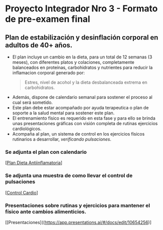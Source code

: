 # Proyecto Integrador Nro 3 - Formato de pre-examen final

## Plan de estabilización y desinflación corporal en adultos de 40+ años.

* El plan incluye un cambio en la dieta, para un total de 12 semanas (3 meses), con diferentes platos y colaciones, completamente balanceados en proteínas, carbohidratos y nutrientes para reducir la inflamacion corporal generado por:
  > Estres, nivel de acohol y la dieta desbalanceada extrema en carbohidratos.
* Además, dispone de calendario semanal para sostener el proceso al cual será sometido.
* Este plan debe estar acompañado por ayuda terapeutica o plan de soporte a la salud mental para sostener este plan.
* El entrenamiento físico es requerido en esta fase y para ello se brinda unas presentaciones gráficas con visión completa de rutinas ejercicios cardiológicos.
* Acompaña al plan, un sistema de control en los ejercicios físicos rutinarios a desarrollar, _verificando pulsaciones_.

### Se adjunta el plan  con calendario
[[Plan Dieta Antiinflamatoria](https://docs.google.com/document/d/1XVD8Tm6Navrciyq8HOQsNlDlVzrKIR_55bjUZ3nYrPU/edit?tab=t.0)]

### Se adjunta una muestra de como llevar el control de pulsaciones
[[Control Cardio](https://docs.google.com/spreadsheets/d/1QjgzUQV3Uc23-NzixJJoe3rikslqT3qc58x6dmotQX4/edit?gid=0#gid=0)]

### Presentaciones sobre rutinas y ejercicios para mantener el físico ante cambios alimenticios.
[[Presentaciones]((https://app.presentations.ai/#/docs/edit/10654256)]

